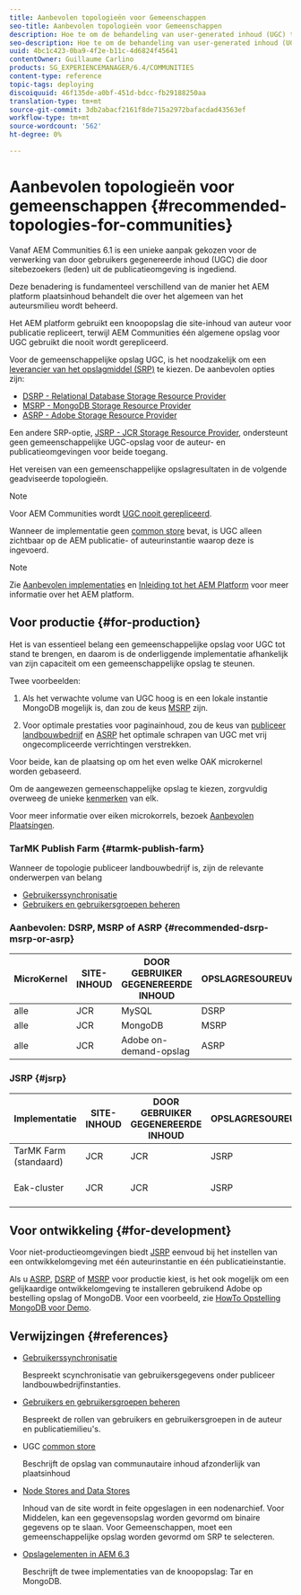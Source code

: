 ```yaml
---
title: Aanbevolen topologieën voor Gemeenschappen
seo-title: Aanbevolen topologieën voor Gemeenschappen
description: Hoe te om de behandeling van user-generated inhoud (UGC) te benaderen
seo-description: Hoe te om de behandeling van user-generated inhoud (UGC) te benaderen
uuid: 4bc1c423-0ba9-4f2e-b11c-4d6824f45641
contentOwner: Guillaume Carlino
products: SG_EXPERIENCEMANAGER/6.4/COMMUNITIES
content-type: reference
topic-tags: deploying
discoiquuid: 46f135de-a0bf-451d-bdcc-fb29188250aa
translation-type: tm+mt
source-git-commit: 3db2abacf2161f8de715a2972bafacdad43563ef
workflow-type: tm+mt
source-wordcount: '562'
ht-degree: 0%

---
```



# Aanbevolen topologieën voor gemeenschappen {#recommended-topologies-for-communities}

Vanaf AEM Communities 6.1 is een unieke aanpak gekozen voor de verwerking van door gebruikers gegenereerde inhoud (UGC) die door sitebezoekers (leden) uit de publicatieomgeving is ingediend.

Deze benadering is fundamenteel verschillend van de manier het AEM platform plaatsinhoud behandelt die over het algemeen van het auteursmilieu wordt beheerd.

Het AEM platform gebruikt een knoopopslag die site-inhoud van auteur voor publicatie repliceert, terwijl AEM Communities één algemene opslag voor UGC gebruikt die nooit wordt gerepliceerd.

Voor de gemeenschappelijke opslag UGC, is het noodzakelijk om een [leverancier van het opslagmiddel (SRP)](working-with-srp.md) te kiezen. De aanbevolen opties zijn:

* [DSRP - Relational Database Storage Resource Provider](dsrp.md)
* [MSRP - MongoDB Storage Resource Provider](msrp.md)
* [ASRP - Adobe Storage Resource Provider](asrp.md)

Een andere SRP-optie, [JSRP - JCR Storage Resource Provider](jsrp.md), ondersteunt geen gemeenschappelijke UGC-opslag voor de auteur- en publicatieomgevingen voor beide toegang.

Het vereisen van een gemeenschappelijke opslagresultaten in de volgende geadviseerde topologieën.

>[!NOTE]
>
>Voor AEM Communities wordt [UGC nooit gerepliceerd](working-with-srp.md#ugc-never-replicated).
>
>Wanneer de implementatie geen [common store](working-with-srp.md) bevat, is UGC alleen zichtbaar op de AEM publicatie- of auteurinstantie waarop deze is ingevoerd.

>[!NOTE]
>
>Zie [Aanbevolen implementaties](../../help/sites-deploying/recommended-deploys.md) en [Inleiding tot het AEM Platform](../../help/sites-deploying/data-store-config.md) voor meer informatie over het AEM platform.

## Voor productie {#for-production}

Het is van essentieel belang een gemeenschappelijke opslag voor UGC tot stand te brengen, en daarom is de onderliggende implementatie afhankelijk van zijn capaciteit om een gemeenschappelijke opslag te steunen.

Twee voorbeelden:

1) Als het verwachte volume van UGC hoog is en een lokale instantie MongoDB mogelijk is, dan zou de keus [MSRP](msrp.md) zijn.

2) Voor optimale prestaties voor paginainhoud, zou de keus van [publiceer landbouwbedrijf](../../help/sites-deploying/recommended-deploys.md#tarmk-farm) en [ASRP](asrp.md) het optimale schrapen van UGC met vrij ongecompliceerde verrichtingen verstrekken.

Voor beide, kan de plaatsing op om het even welke OAK microkernel worden gebaseerd.

Om de aangewezen gemeenschappelijke opslag te kiezen, zorgvuldig overweeg de unieke [kenmerken](working-with-srp.md#characteristics-of-srp-options) van elk.

Voor meer informatie over eiken microkorrels, bezoek [Aanbevolen Plaatsingen](../../help/sites-deploying/recommended-deploys.md).

### TarMK Publish Farm {#tarmk-publish-farm}

Wanneer de topologie publiceer landbouwbedrijf is, zijn de relevante onderwerpen van belang

* [Gebruikerssynchronisatie](sync.md)
* [Gebruikers en gebruikersgroepen beheren](users.md)

### Aanbevolen: DSRP, MSRP of ASRP {#recommended-dsrp-msrp-or-asrp}

| MicroKernel | SITE-INHOUD | DOOR GEBRUIKER GEGENEREERDE INHOUD | OPSLAGRESOUREUVERLENER | ALGEMENE OPSLAG |
|-------------|------------------------|----------------------------------|---------------------------|---------------|
| alle | JCR | MySQL | DSRP | Ja |
| alle | JCR | MongoDB | MSRP | Ja |
| alle | JCR | Adobe on-demand-opslag | ASRP | Ja |

### JSRP {#jsrp}


| Implementatie | SITE-INHOUD | DOOR GEBRUIKER GEGENEREERDE INHOUD | OPSLAGRESOUREUVERLENER | ALGEMENE OPSLAG |
|----------------------|------------------------|----------------------------------|---------------------------|---------------------------------|
| TarMK Farm (standaard) | JCR | JCR | JSRP | Nee |
| Eak-cluster | JCR | JCR | JSRP | Alleen voor publicatie-omgeving |

## Voor ontwikkeling {#for-development}

Voor niet-productieomgevingen biedt [JSRP](jsrp.md) eenvoud bij het instellen van een ontwikkelomgeving met één auteurinstantie en één publicatieinstantie.

Als u [ASRP](asrp.md), [DSRP](dsrp.md) of [MSRP](msrp.md) voor productie kiest, is het ook mogelijk om een gelijkaardige ontwikkelomgeving te installeren gebruikend Adobe op bestelling opslag of MongoDB. Voor een voorbeeld, zie [HowTo Opstelling MongoDB voor Demo](demo-mongo.md).

## Verwijzingen {#references}

* [Gebruikerssynchronisatie](sync.md)

   Bespreekt scynchronisatie van gebruikersgegevens onder publiceer landbouwbedrijfinstanties.

* [Gebruikers en gebruikersgroepen beheren](users.md)

   Bespreekt de rollen van gebruikers en gebruikersgroepen in de auteur en publicatiemilieu&#39;s.

* UGC [common store](working-with-srp.md)

   Beschrijft de opslag van communautaire inhoud afzonderlijk van plaatsinhoud

* [Node Stores and Data Stores](../../help/sites-deploying/data-store-config.md)

   Inhoud van de site wordt in feite opgeslagen in een nodenarchief. Voor Middelen, kan een gegevensopslag worden gevormd om binaire gegevens op te slaan. Voor Gemeenschappen, moet een gemeenschappelijke opslag worden gevormd om SRP te selecteren.

* [Opslagelementen in AEM 6.3](../../help/sites-deploying/storage-elements-in-aem-6.md)

   Beschrijft de twee implementaties van de knoopopslag: Tar en MongoDB.
